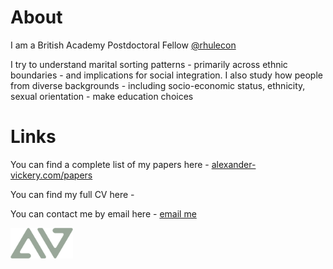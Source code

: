 # About
I am a British Academy Postdoctoral Fellow [@rhulecon](https://www.royalholloway.ac.uk/research-and-teaching/departments-and-schools/economics/)

I try to understand marital sorting patterns - primarily across ethnic boundaries - and implications for social integration. I also study how people from diverse backgrounds - including socio-economic status, ethnicity, sexual orientation - make education choices 

# Links
You can find a complete list of my papers here -  [alexander-vickery.com/papers](https://www.alexander-vickery.com/papers)

You can find my full CV here -  

You can contact me by email here - [email me](mailto:alexvickery2018@gmail.com)

<img src="logo.png" width="100px">


